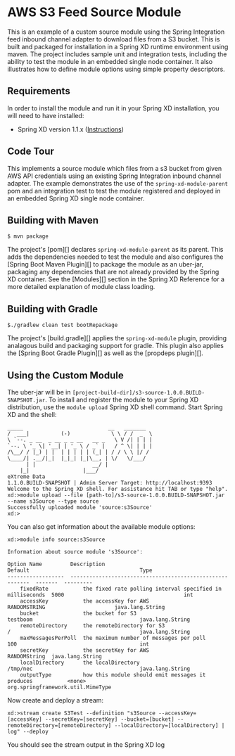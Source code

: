 AWS S3 Feed Source Module
=============================

This is an example of a custom source module using the Spring Integration feed inbound channel adapter to download files from a S3 bucket. This is built and packaged for installation in a Spring XD runtime environment using maven. The project includes sample unit and integration tests, including the ability to test the module in an embedded single node container. It also illustrates how to define module options using simple property descriptors.

## Requirements

In order to install the module and run it in your Spring XD installation, you will need to have installed:

* Spring XD version 1.1.x ([Instructions](http://docs.spring.io/spring-xd/docs/current/reference/html/#getting-started))

## Code Tour

This implements a source module which files from a s3 bucket from given AWS API credentials using an existing Spring Integration inbound channel adapter. The example demonstrates the use of the `spring-xd-module-parent` pom and an integration test to test the module registered and deployed in an embedded Spring XD single node container.

## Building with Maven

	$ mvn package

The project's [pom][] declares `spring-xd-module-parent` as its parent. This adds the dependencies needed to test the module and also configures the [Spring Boot Maven Plugin][] to package the module as an uber-jar, packaging any dependencies that are not already provided by the Spring XD container. See the [Modules][] section in the Spring XD Reference for a more detailed explanation of module class loading.

## Building with Gradle

	$./gradlew clean test bootRepackage

The project's [build.gradle][] applies the `spring-xd-module` plugin, providing analagous build and packaging support for gradle. This plugin also applies the [Spring Boot Gradle Plugin][] as well as the [propdeps plugin][]. 

## Using the Custom Module

The uber-jar will be in `[project-build-dir]/s3-source-1.0.0.BUILD-SNAPSHOT.jar`. To install and register the module to your Spring XD distribution, use the `module upload` Spring XD shell command. Start Spring XD and the shell:


	_____                           __   _______
	/  ___|          (-)             \ \ / /  _  \
	\ `--. _ __  _ __ _ _ __   __ _   \ V /| | | |
 	`--. \ '_ \| '__| | '_ \ / _` |   / ^ \| | | |
	/\__/ / |_) | |  | | | | | (_| | / / \ \ |/ /
	\____/| .__/|_|  |_|_| |_|\__, | \/   \/___/
    	  | |                  __/ |
      	|_|                 |___/
	eXtreme Data
	1.1.0.BUILD-SNAPSHOT | Admin Server Target: http://localhost:9393
	Welcome to the Spring XD shell. For assistance hit TAB or type "help".
	xd:>module upload --file [path-to]/s3-source-1.0.0.BUILD-SNAPSHOT.jar --name s3Source --type source
	Successfully uploaded module 'source:s3Source'
	xd:>


You can also get information about the available module options:

	xd:>module info source:s3Source

	Information about source module 's3Source':

  	Option Name         Description                                                Default                                   Type
  	------------------  ---------------------------------------------------------  -------  ---------
    	fixedRate           the fixed rate polling interval specified in milliseconds  5000                                      int
    	accessKey           the accessKey for AWS                                      RANDOMSTRING                      java.lang.String
    	bucket              the bucket for S3                                          testboom                                  java.lang.String
    	remoteDirectory     the remoteDirectory for S3                                 /                                         java.lang.String
    	maxMessagesPerPoll  the maximum number of messages per poll                    100                                       int
    	secretKey           the secretKey for AWS                                      RANDOMString  java.lang.String
    	localDirectory      the localDirectory                                         /tmp/nec                                  java.lang.String
    	outputType          how this module should emit messages it produces           <none>                                    org.springframework.util.MimeType

Now create and deploy a stream:

	xd:>stream create S3Test --definition "s3Source --accessKey=[accessKey] --secretKey=[secretKey] --bucket=[bucket] --remoteDirectory=[remoteDirectory] --localDirectory=[localDirectory] | log" --deploy


You should see the stream output in the Spring XD log 



